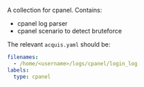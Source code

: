 A collection for cpanel. Contains:
 * cpanel log parser
 * cpanel scenario to detect bruteforce

The relevant `acquis.yaml` should be:

```yaml
filenames:
  - /home/<username>/logs/cpanel/login_log
labels:
  type: cpanel
```
